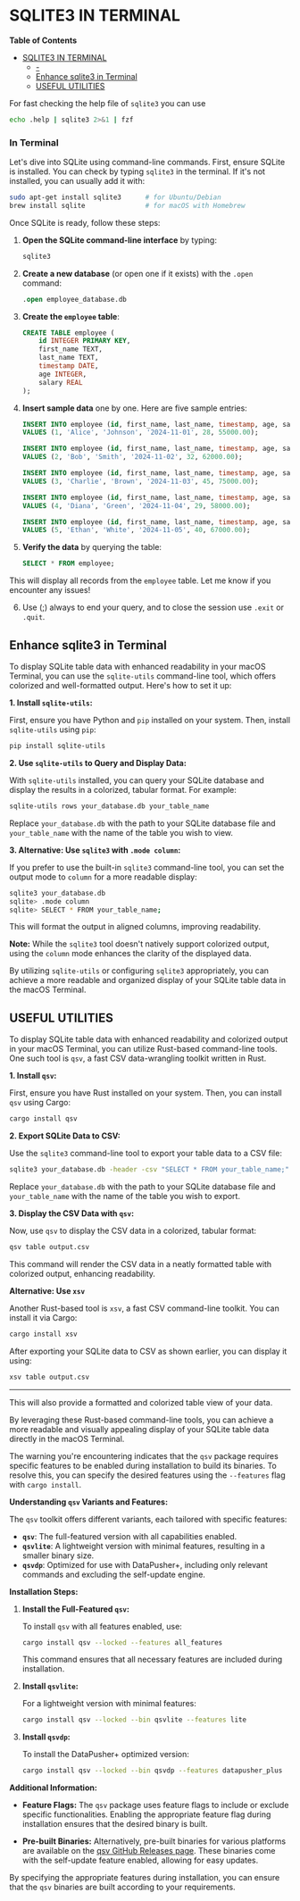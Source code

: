 # SQLITE3 IN TERMINAL
<!-- markdown-toc start - Don't edit this section. Run M-x markdown-toc-refresh-toc -->
**Table of Contents**

- [SQLITE3 IN TERMINAL](#sqlite3-in-terminal)
    - [-](#-)
    - [Enhance sqlite3 in Terminal](#enhance-sqlite3-in-terminal)
    - [USEFUL UTILITIES](#useful-utilities)

<!-- markdown-toc end -->

For fast checking the help file of `sqlite3` you can use

```sh
echo .help | sqlite3 2>&1 | fzf
```

### In Terminal

Let's dive into SQLite using command-line commands. First, ensure SQLite is
installed. You can check by typing `sqlite3` in the terminal. If it's not
installed, you can usually add it with:

```bash
sudo apt-get install sqlite3      # for Ubuntu/Debian
brew install sqlite               # for macOS with Homebrew
```

Once SQLite is ready, follow these steps:

1. **Open the SQLite command-line interface** by typing:

   ```bash
   sqlite3
   ```

2. **Create a new database** (or open one if it exists) with the `.open` command:

   ```sql
   .open employee_database.db
   ```

3. **Create the `employee` table**:

   ```sql
   CREATE TABLE employee (
       id INTEGER PRIMARY KEY,
       first_name TEXT,
       last_name TEXT,
       timestamp DATE,
       age INTEGER,
       salary REAL
   );
   ```

4. **Insert sample data** one by one. Here are five sample entries:

   ```sql
   INSERT INTO employee (id, first_name, last_name, timestamp, age, salary)
   VALUES (1, 'Alice', 'Johnson', '2024-11-01', 28, 55000.00);

   INSERT INTO employee (id, first_name, last_name, timestamp, age, salary)
   VALUES (2, 'Bob', 'Smith', '2024-11-02', 32, 62000.00);

   INSERT INTO employee (id, first_name, last_name, timestamp, age, salary)
   VALUES (3, 'Charlie', 'Brown', '2024-11-03', 45, 75000.00);

   INSERT INTO employee (id, first_name, last_name, timestamp, age, salary)
   VALUES (4, 'Diana', 'Green', '2024-11-04', 29, 58000.00);

   INSERT INTO employee (id, first_name, last_name, timestamp, age, salary)
   VALUES (5, 'Ethan', 'White', '2024-11-05', 40, 67000.00);
   ```

5. **Verify the data** by querying the table:

   ```sql
   SELECT * FROM employee;
   ```

This will display all records from the `employee` table. Let me know if you encounter any issues!

6. Use (;) always to end your query, and to close the session use `.exit` or `.quit`.

## Enhance sqlite3 in Terminal

To display SQLite table data with enhanced readability in your macOS Terminal,
you can use the `sqlite-utils` command-line tool, which offers colorized and
well-formatted output. Here's how to set it up:

**1. Install `sqlite-utils`:**

First, ensure you have Python and `pip` installed on your system. Then, install
`sqlite-utils` using `pip`:

```bash
pip install sqlite-utils
```

**2. Use `sqlite-utils` to Query and Display Data:**

With `sqlite-utils` installed, you can query your SQLite database and display
the results in a colorized, tabular format. For example:

```bash
sqlite-utils rows your_database.db your_table_name
```

Replace `your_database.db` with the path to your SQLite database file and
`your_table_name` with the name of the table you wish to view.

**3. Alternative: Use `sqlite3` with `.mode column`:**

If you prefer to use the built-in `sqlite3` command-line tool, you can set the
output mode to `column` for a more readable display:

```bash
sqlite3 your_database.db
sqlite> .mode column
sqlite> SELECT * FROM your_table_name;
```

This will format the output in aligned columns, improving readability.

**Note:** While the `sqlite3` tool doesn't natively support colorized output,
using the `column` mode enhances the clarity of the displayed data.

By utilizing `sqlite-utils` or configuring `sqlite3` appropriately, you can
achieve a more readable and organized display of your SQLite table data in the
macOS Terminal.

## USEFUL UTILITIES

To display SQLite table data with enhanced readability and colorized output in
your macOS Terminal, you can utilize Rust-based command-line tools. One such
tool is `qsv`, a fast CSV data-wrangling toolkit written in Rust.

**1. Install `qsv`:**

First, ensure you have Rust installed on your system. Then, you can install `qsv` using Cargo:

```bash
cargo install qsv
```

**2. Export SQLite Data to CSV:**

Use the `sqlite3` command-line tool to export your table data to a CSV file:

```bash
sqlite3 your_database.db -header -csv "SELECT * FROM your_table_name;" > output.csv
```

Replace `your_database.db` with the path to your SQLite database file and
`your_table_name` with the name of the table you wish to export.

**3. Display the CSV Data with `qsv`:**

Now, use `qsv` to display the CSV data in a colorized, tabular format:

```bash
qsv table output.csv
```

This command will render the CSV data in a neatly formatted table with colorized output, enhancing readability.

**Alternative: Use `xsv`**

Another Rust-based tool is `xsv`, a fast CSV command-line toolkit. You can install it via Cargo:

```bash
cargo install xsv
```

After exporting your SQLite data to CSV as shown earlier, you can display it using:

```bash
xsv table output.csv
```

---

This will also provide a formatted and colorized table view of your data.

By leveraging these Rust-based command-line tools, you can achieve a more
readable and visually appealing display of your SQLite table data directly in
the macOS Terminal.

The warning you're encountering indicates that the `qsv` package requires
specific features to be enabled during installation to build its binaries. To
resolve this, you can specify the desired features using the `--features` flag
with `cargo install`.

**Understanding `qsv` Variants and Features:**

The `qsv` toolkit offers different variants, each tailored with specific features:

- **`qsv`**: The full-featured version with all capabilities enabled.
- **`qsvlite`**: A lightweight version with minimal features, resulting in a
  smaller binary size.
- **`qsvdp`**: Optimized for use with DataPusher+, including only relevant
  commands and excluding the self-update engine.

**Installation Steps:**

1. **Install the Full-Featured `qsv`:**

   To install `qsv` with all features enabled, use:

   ```bash
   cargo install qsv --locked --features all_features
   ```

   This command ensures that all necessary features are included during installation.

2. **Install `qsvlite`:**

   For a lightweight version with minimal features:

   ```bash
   cargo install qsv --locked --bin qsvlite --features lite
   ```

3. **Install `qsvdp`:**

   To install the DataPusher+ optimized version:

   ```bash
   cargo install qsv --locked --bin qsvdp --features datapusher_plus
   ```

**Additional Information:**

- **Feature Flags:** The `qsv` package uses feature flags to include or exclude
  specific functionalities. Enabling the appropriate feature flag during
  installation ensures that the desired binary is built.

- **Pre-built Binaries:** Alternatively, pre-built binaries for various
  platforms are available on the [qsv GitHub Releases
  page](https://github.com/jqnatividad/qsv/releases). These binaries come with
  the self-update feature enabled, allowing for easy updates.

By specifying the appropriate features during installation, you can ensure that
the `qsv` binaries are built according to your requirements.
